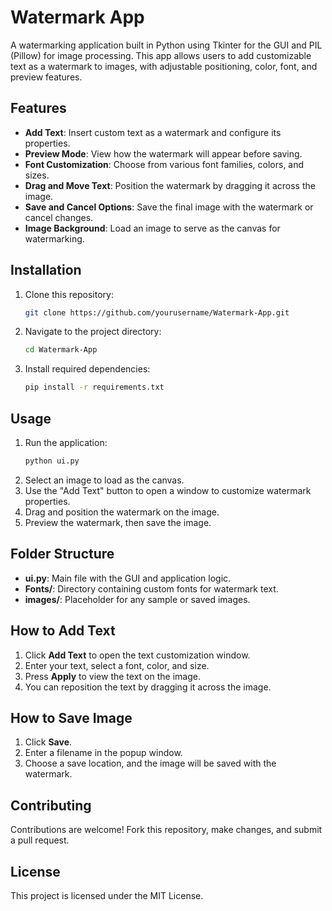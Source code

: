 
# Watermark App

A watermarking application built in Python using Tkinter for the GUI and PIL (Pillow) for image processing. This app allows users to add customizable text as a watermark to images, with adjustable positioning, color, font, and preview features.

## Features

- **Add Text**: Insert custom text as a watermark and configure its properties.
- **Preview Mode**: View how the watermark will appear before saving.
- **Font Customization**: Choose from various font families, colors, and sizes.
- **Drag and Move Text**: Position the watermark by dragging it across the image.
- **Save and Cancel Options**: Save the final image with the watermark or cancel changes.
- **Image Background**: Load an image to serve as the canvas for watermarking.
  
## Installation

1. Clone this repository:
   ```bash
   git clone https://github.com/yourusername/Watermark-App.git
   ```
2. Navigate to the project directory:
   ```bash
   cd Watermark-App
   ```
3. Install required dependencies:
   ```bash
   pip install -r requirements.txt
   ```

## Usage

1. Run the application:
   ```bash
   python ui.py
   ```
2. Select an image to load as the canvas.
3. Use the "Add Text" button to open a window to customize watermark properties.
4. Drag and position the watermark on the image.
5. Preview the watermark, then save the image.

## Folder Structure

- **ui.py**: Main file with the GUI and application logic.
- **Fonts/**: Directory containing custom fonts for watermark text.
- **images/**: Placeholder for any sample or saved images.

## How to Add Text

1. Click **Add Text** to open the text customization window.
2. Enter your text, select a font, color, and size.
3. Press **Apply** to view the text on the image.
4. You can reposition the text by dragging it across the image.

## How to Save Image

1. Click **Save**.
2. Enter a filename in the popup window.
3. Choose a save location, and the image will be saved with the watermark.

## Contributing

Contributions are welcome! Fork this repository, make changes, and submit a pull request.

## License

This project is licensed under the MIT License.
```


